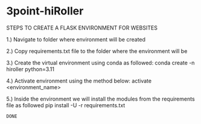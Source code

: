 # 3point-hiRoller

STEPS TO CREATE A FLASK ENVIRONMENT FOR WEBSITES

1.)	Navigate to folder where environment will be created

2.)	Copy requirements.txt file to the folder where the environment will be

3.)	Create the virtual environment using conda as followed:
		conda create -n hiroller python=3.11

4.)	Activate environment using the method below:
		activate <environment_name>

5.)	Inside the environment we will install the modules from the requirements file as followed
		pip install -U -r requirements.txt

	DONE 
